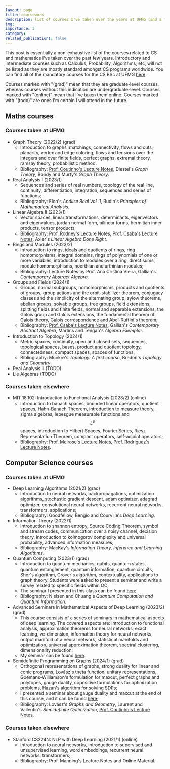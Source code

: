 ```yaml
---
layout: page
title: coursework
description: list of courses I've taken over the years at UFMG (and a few extra ones from other places)
img:
importance: 2
category:
related_publications: false
---
```


This post is essentially a non-exhaustive list of the courses related to CS and mathematics I've taken over the past few years. Introductory and intermediate courses such as Calculus, Probability, Algorithms, etc, will not be listed as they are mostly standard amongst CS programs worldwide. You can find all of the mandatory courses for the CS BSc at UFMG [here](https://ufmg.br/cursos/graduacao/2377/91205).

Courses marked with "(grad)" mean that they are graduate-level courses, whereas courses without this indication are undergraduate-level. Courses marked with "(online)" mean that I've taken them online. Courses marked with "(todo)" are ones I'm certain I will attend in the future.
## Maths courses 
### Courses taken at UFMG
* Graph Theory (2022/2) (grad)
  + Introduction to graphs, matchings, connectivity, flows and cuts, planarity, vertex and edge coloring, flows and tensions over the integers and over finite fields, perfect graphs, extremal theory, ramsay theory, probabilistic method;
  + Bibliography: [Prof. Coutinho's Lecture Notes](https://homepages.dcc.ufmg.br/~gabriel/assets/files/coutinho-grafos-ufmg.pdf), Diestel's *Graph Theory*, Bondy and Murty's *Graph Theory*.
* Real Analysis I (2023/1)
  + Sequences and series of real numbers, topology of the real line, continuity, differentiation, integration, sequences and series of functions;
  + Bibliography: Elon's *Análise Real Vol. 1*, Rudin's *Principles of Mathematical Analysis*.
* Linear Algebra II (2023/1)
  + Vector spaces, linear transformations, determinants, eigenvectors and eigenvalues, jordan normal form, bilinear forms, hermitian inner products, tensor products;
  + Bibliography: [Prof. Rodney's Lecture Notes](http://150.164.25.15/~rodney/notas_de_aula/algebraLinear.pdf), [Prof. Csaba's Lecture Notes](https://schcs.github.io/WP/index.php/ensino/algebra-linear-ii/), Axler's *Linear Algebra Done Right*.
* Rings and Modules (2023/2)
  + Introduction to rings, ideals and quotients of rings, ring homomorphisms, integral domains, rings of polynomials of one or more variables, introduction to modules over a ring, direct sums, module homomorphisms, noerthian and arthinian modules;
  + Bibliography: Lecture Notes by Prof. Ana Cristina Vieira, Gallian's *Contemporary Abstract Algebra*.
* Groups and Fields (2024/1)
  + Groups, normal subgroups, homomorphisms, products and quotients of groups, group actions and the orbit-stabilizer theorem, conjugacy classes and the simplicity of the alternating group, sylow theorems, abelian groups, solvable groups, free groups, field extensions, splitting fields and finite fields, normal and separable extensions, the Galois group and Galois extensions, the fundamental theorem of Galois theory, Galois correspondence and Abel-Ruffini's theorem;
  + Bibliography: [Prof. Csaba's Lecture Notes](https://schcs.github.io/WP/index.php/ensino/grupos-e-corpos/), Gallian's *Contemporary Abstract Algebra*, Martins and Tengan's *Álgebra Exemplar*.
* Introduction to Topology (2024/1) 
  + Metric spaces, continuity, open and closed sets, sequences, topological spaces, bases, product and quotient topology, connectedness, compact spaces, spaces of functions;
  + Bibliography: Munkre's *Topology: A first course*, Bredon's *Topology and Geometry*.
* Real Analysis II (TODO) 
* Lie Algebras (TODO)

### Courses taken elsewhere
* MIT 18.102: Introduction to Functional Analysis (2023/2) (online)
  + Introduction to banach spaces, bounded linear operators, quotient spaces, Hahn-Banach Theorem, introduction to measure theory, sigma algebras, lebesgue measurable functions and $$ L^p $$ spaces, introduction to Hilbert Spaces, Fourier Series, Riesz Representation Theorem, compact operators, self-adjoint operators;
  + Bibliography: [Prof. Melrose's Lecture Notes](https://ocw.mit.edu/courses/18-102-introduction-to-functional-analysis-spring-2021/resources/mit18_102s20_lec_fa/), [Prof. Rodriguez's Lecture Notes](https://ocw.mit.edu/courses/18-102-introduction-to-functional-analysis-spring-2021/pages/lecture-notes-and-readings/).

## Computer Science courses
### Courses taken at UFMG
* Deep Learning Algorithms (2021/2) (grad)
  + Introduction to neural networks, backpropagations, optimization algorithms, stochastic gradient descent, adam optimizer, adagrad optimizer, convolutional neural networks, recurrent neural networks, transformers, applications;
  + Bibliography: Goodfellow, Bengio and Courville's *Deep Learning*.
* Information Theory (2022/1)
  + Introduction to shannon entropy, Source Coding Theorem, symbol and stream codes, communication over a noisy channel, decision theory, introduction to kolmogorov complexity and universal probability, advanced information measures;
  + Bibliography: MacKay's *Information Theory, Inference and Learning Algorithms*.
* Quantum Computing (2023/1) (grad)
  + Introduction to quantum mechanics, qubits, quantum states, quantum entanglement, quantum information, quantum circuits, Shor's algorithm, Grover's algorithm, contextuality, applications to graph theory. Students were asked to present a seminar and write a survey related to specific fields within QC;
  + The seminar I presented in this class can be found [here](https://henriqueassumpcao.github.io/projects/seminars/)
  + Bibliography: Nielsen and Chuang's *Quantum Computation and Quantum Information*.
* Advanced Seminars in Mathematical Aspects of Deep Learning (2023/2) (grad)
  + This course consists of a series of seminars in mathematical aspects of deep learning. The covered aspects are: introduction to functional analysis, approximation theorems for neural networks, exact learning, vc-dimension, information theory for neural networks, output manifold of a neural network, statistical manifolds and optimization, universal approximation theorem, spectral clustering, dimensionality reduction;
  + My seminar can be found [here](https://henriqueassumpcao.github.io/projects/seminars/).
* Semidefinite Programming on Graphs (2024/1) (grad)
  + Orthogonal representations of graphs, strong duality for linear and conic programs, Lovász's theta function, unitary representations, Goemans-Williamson's formulation for maxcut, perfect graphs and polytopes, gauge duality, copositive formulations for optimization problems, Hazan's algorithm for solving SDPs;
  + I presented a seminar about gauge duality and maxcut at the end of this course, and it can be found [here](https://henriqueassumpcao.github.io/assets/pdf/GaugeDuality_and_Maxcut.pdf);
  + Bibliography: Lovász's *Graphs and Geometry*, Laurent and Vallentin's *Semidefinite Optimization*, [Prof. Coutinho's Lecture Notes](https://homepages.dcc.ufmg.br/~gabriel/assets/files/coutinho-sdpnotes-ufmg.pdf).

### Courses taken elsewhere
* Stanford CS224N: NLP with Deep Learning (2021/1) (online)
  + Introduction to neural networks, introduction to supervised and unsupervised learning, word embeddings, recurrent neural networks, transformers;
  + Bibliography: Prof. Manning's Lecture Notes and Online Material.
